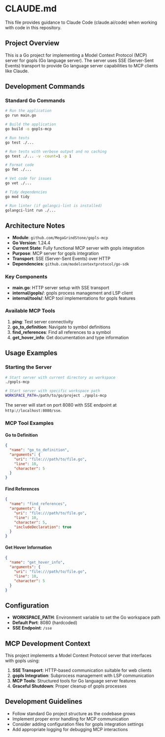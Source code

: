 # CLAUDE.md

This file provides guidance to Claude Code (claude.ai/code) when working with code in this repository.

## Project Overview

This is a Go project for implementing a Model Context Protocol (MCP) server for gopls (Go language server). The server uses SSE (Server-Sent Events) transport to provide Go language server capabilities to MCP clients like Claude.

## Development Commands

### Standard Go Commands

```bash
# Run the application
go run main.go

# Build the application
go build -o gopls-mcp

# Run tests
go test ./...

# Run tests with verbose output and no caching
go test ./... -v -count=1 -p 1

# Format code
go fmt ./...

# Vet code for issues
go vet ./...

# Tidy dependencies
go mod tidy

# Run linter (if golangci-lint is installed)
golangci-lint run ./...
```

## Architecture Notes

- **Module**: `github.com/MegaGrindStone/gopls-mcp`
- **Go Version**: 1.24.4
- **Current State**: Fully functional MCP server with gopls integration
- **Purpose**: MCP server for gopls integration
- **Transport**: SSE (Server-Sent Events) over HTTP
- **Dependencies**: `github.com/modelcontextprotocol/go-sdk`

### Key Components

- **main.go**: HTTP server setup with SSE transport
- **internal/gopls/**: gopls process management and LSP client
- **internal/tools/**: MCP tool implementations for gopls features

### Available MCP Tools

1. **ping**: Test server connectivity
2. **go_to_definition**: Navigate to symbol definitions
3. **find_references**: Find all references to a symbol
4. **get_hover_info**: Get documentation and type information

## Usage Examples

### Starting the Server

```bash
# Start server with current directory as workspace
./gopls-mcp

# Start server with specific workspace path
WORKSPACE_PATH=/path/to/go/project ./gopls-mcp
```

The server will start on port 8080 with SSE endpoint at `http://localhost:8080/sse`.

### MCP Tool Examples

#### Go to Definition

```json
{
  "name": "go_to_definition",
  "arguments": {
    "uri": "file:///path/to/file.go",
    "line": 10,
    "character": 5
  }
}
```

#### Find References

```json
{
  "name": "find_references",
  "arguments": {
    "uri": "file:///path/to/file.go",
    "line": 10,
    "character": 5,
    "includeDeclaration": true
  }
}
```

#### Get Hover Information

```json
{
  "name": "get_hover_info",
  "arguments": {
    "uri": "file:///path/to/file.go",
    "line": 10,
    "character": 5
  }
}
```

## Configuration

- **WORKSPACE_PATH**: Environment variable to set the Go workspace path
- **Default Port**: 8080 (hardcoded)
- **SSE Endpoint**: `/sse`

## MCP Development Context

This project implements a Model Context Protocol server that interfaces with gopls using:

1. **SSE Transport**: HTTP-based communication suitable for web clients
2. **gopls Integration**: Subprocess management with LSP communication
3. **MCP Tools**: Structured tools for Go language server features
4. **Graceful Shutdown**: Proper cleanup of gopls processes

## Development Guidelines

- Follow standard Go project structure as the codebase grows
- Implement proper error handling for MCP communication
- Consider adding configuration files for gopls integration settings
- Add appropriate logging for debugging MCP interactions


